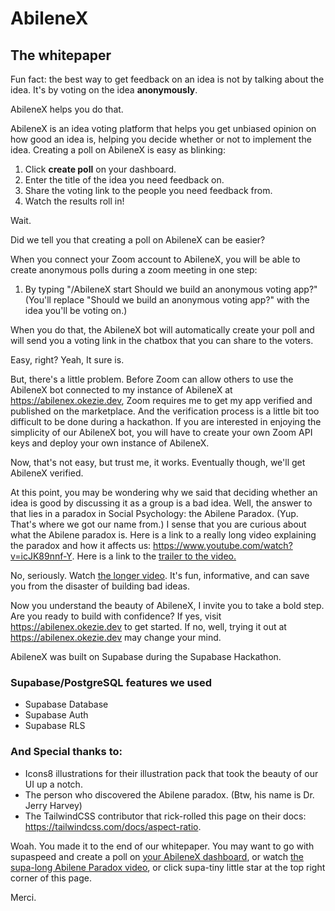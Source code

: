 # AbileneX
## The whitepaper

Fun fact: the best way to get feedback on an idea is not by talking about the idea. It's by voting on the idea **anonymously**.

AbileneX helps you do that.

AbileneX is an idea voting platform that helps you get unbiased opinion on how good an idea is, helping you decide whether or not to implement the idea. Creating a poll on AbileneX is easy as blinking:

1. Click **create poll** on your dashboard.
2. Enter the title of the idea you need feedback on.
3. Share the voting link to the people you need feedback from.
4. Watch the results roll in!

Wait.

Did we tell you that creating a poll on AbileneX can be easier?

When you connect your Zoom account to AbileneX, you will be able to create anonymous polls during a zoom meeting in one step:

1. By typing "/AbileneX start Should we build an anonymous voting app?" (You'll replace "Should we build an anonymous voting app?" with the idea you'll be voting on.)

When you do that, the AbileneX bot will automatically create your poll and will send you a voting link in the chatbox that you can share to the voters.

Easy, right? Yeah, It sure is.

But, there's a little problem. Before Zoom can allow others to use the AbileneX bot connected to my instance of AbileneX at https://abilenex.okezie.dev, Zoom requires me to get my app verified and published on the marketplace. And the verification process is a little bit too difficult to be done during a hackathon. If you are interested in enjoying the simplicity of our AbileneX bot, you will have to create your own Zoom API keys and deploy your own instance of AbileneX.

Now, that's not easy, but trust me, it works. Eventually though, we'll get AbileneX verified.

At this point, you may be wondering why we said that deciding whether an idea is good by discussing it as a group is a bad idea. Well, the answer to that lies in a paradox in Social Psychology: the Abilene Paradox. (Yup. That's where we got our name from.) I sense that you are curious about what the Abilene paradox is. Here is a link to a really long video explaining the paradox and how it affects us: https://www.youtube.com/watch?v=icJK89nnf-Y. Here is a link to the [trailer to the video.](https://www.youtube.com/watch?v=HBTcLQt-iAs)

No, seriously. Watch [the longer video](https://www.youtube.com/watch?v=icJK89nnf-Y). It's fun, informative, and can save you from the disaster of building bad ideas.

Now you understand the beauty of AbileneX, I invite you to take a bold step. Are you ready to build with confidence? If yes, visit https://abilenex.okezie.dev to get started. If no, well, trying it out at https://abilenex.okezie.dev may change your mind.

<!-- include drake meme here (discussing ideas vs using AbileneX) -->

AbileneX was built on Supabase during the Supabase Hackathon.

### Supabase/PostgreSQL features we used

- Supabase Database
- Supabase Auth
- Supabase RLS

### And Special thanks to:

- Icons8 illustrations for their illustration pack that took the beauty of our UI up a notch.
- The person who discovered the Abilene paradox. (Btw, his name is Dr. Jerry Harvey)
- The TailwindCSS contributor that rick-rolled this page on their docs: https://tailwindcss.com/docs/aspect-ratio.

Woah. You made it to the end of our whitepaper. You may want to go with supaspeed and create a poll on [your AbileneX dashboard](https://abilenex.okezie.dev), or watch [the supa-long Abilene Paradox video](https://www.youtube.com/watch?v=icJK89nnf-Y), or click supa-tiny little star at the top right corner of this page.

Merci.
